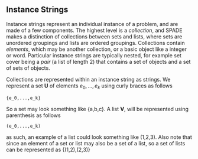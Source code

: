 ## Instance Strings
Instance strings represent an individual instance of a problem, and are made of a few components. The highest level is a *collection*, and SPADE makes a distinction of collections between sets and lists, where sets are unordered groupings and lists are ordered groupings. Collections contain *elements*, which may be another collection, or a basic object like a integer or word. Particular instance strings are typically nested, for example set cover being a *pair* (a list of length 2) that contains a set of objects and a set of sets of objects. 

Collections are represented within an instance string as strings. We represent a set **U** of elements $e_0,...,e_k$ using curly braces as follows

```
{e_0,...,e_k}
```

So a set may look something like {a,b,c}. A list **V**, will be represented using parenthesis as follows
```
(e_0,...,e_k)
```
as such, an example of a list could look something like (1,2,3). Also note that since an element of a set or list may also be a set of a list, so a set of lists can be represented as {(1,2),(2,3)}